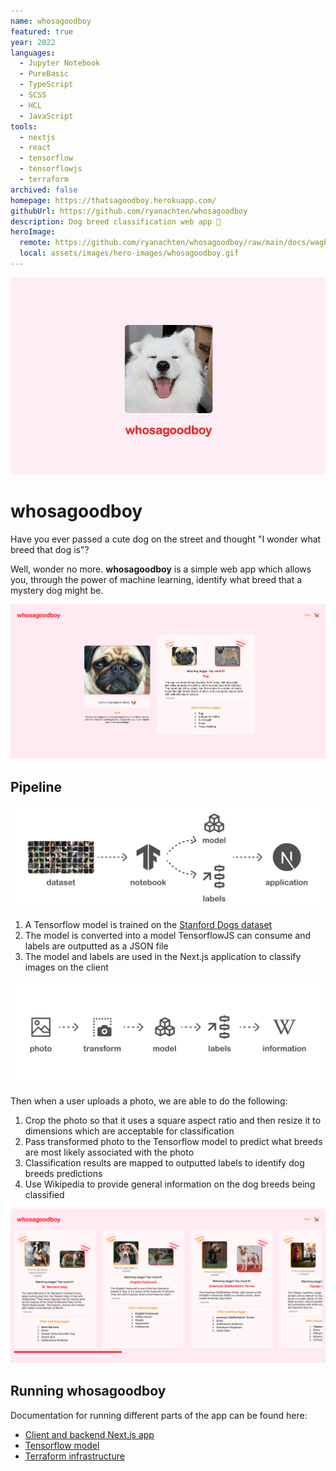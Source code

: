 ```yaml
---
name: whosagoodboy
featured: true
year: 2022
languages:
  - Jupyter Notebook
  - PureBasic
  - TypeScript
  - SCSS
  - HCL
  - JavaScript
tools:
  - nextjs
  - react
  - tensorflow
  - tensorflowjs
  - terraform
archived: false
homepage: https://thatsagoodboy.herokuapp.com/
githubUrl: https://github.com/ryanachten/whosagoodboy
description: Dog breed classification web app 🐶
heroImage:
  remote: https://github.com/ryanachten/whosagoodboy/raw/main/docs/wagb_loading.gif
  local: assets/images/hero-images/whosagoodboy.gif
---
```

![Loading](https://github.com/ryanachten/whosagoodboy/raw/main/docs/wagb_loading.gif)

# whosagoodboy

Have you ever passed a cute dog on the street and thought "I wonder what breed that dog is"?

Well, wonder no more. **whosagoodboy** is a simple web app which allows you, through the power of machine learning, identify what breed that a mystery dog might be.

![Upload](https://github.com/ryanachten/whosagoodboy/raw/main/docs/wagb_desktop_upload.png)

## Pipeline

![Pipeline](https://github.com/ryanachten/whosagoodboy/raw/main/docs/wagb_pipeline.png)

1. A Tensorflow model is trained on the [Stanford Dogs dataset](http://vision.stanford.edu/aditya86/ImageNetDogs/)
2. The model is converted into a model TensorflowJS can consume and labels are outputted as a JSON file
3. The model and labels are used in the Next.js application to classify images on the client

![Upload](https://github.com/ryanachten/whosagoodboy/raw/main/docs/wagb_upload.png)

Then when a user uploads a photo, we are able to do the following:

1. Crop the photo so that it uses a square aspect ratio and then resize it to dimensions which are acceptable for classification
2. Pass transformed photo to the Tensorflow model to predict what breeds are most likely associated with the photo
3. Classification results are mapped to outputted labels to identify dog breeds predictions
4. Use Wikipedia to provide general information on the dog breeds being classified

![Gallery](https://github.com/ryanachten/whosagoodboy/raw/main/docs/wagb_desktop_gallery.png)

## Running whosagoodboy

Documentation for running different parts of the app can be found here:

- [Client and backend Next.js app ](https://github.com/ryanachten/whosagoodboy/raw/main/app/README.md)
- [Tensorflow model](https://github.com/ryanachten/whosagoodboy/raw/main/model/README.md)
- [Terraform infrastructure](https://github.com/ryanachten/whosagoodboy/raw/main/infra/README.md)
